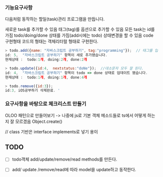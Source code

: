 ### 기능요구사항
다음처럼 동작하는 할일(task)관리 프로그램을 만듭니다.

새로운 task를 추가할 수 있음
태그(tag)를 옵션으로 추가할 수 있음
모든 task는 id를 가짐
todo/doing/done 상태를 가짐(add시에는 todo)
상태변경을 할 수 있음
code 구현형태
코드의 형태는 객체리터럴 형태로 구현한다.

```js
> todo.add({name: "자바스크립트 공부하기", tag:"programming"});  // 태그를 입력받는다.
id: 5,  "자바스크립트 공부하기" 항목이 새로 추가됐습니다. 
현재상태 :  todo:1개, doing:2개, done:2개

> todo.update({id:4,  nextstatus:"doNe"});  //대소문자 모두 잘 된다.
id: 4,  "자바스크립트 공부하기" 항목이 todo => done 상태로 업데이트 됐습니다.
현재상태 :  todo:1개, doing:1개, done:4개  

> todo.remove({id:3});
id:3, iOS공부하기 삭제완료. '
```

### 요구사항을 바탕으로 체크리스트 만들기 

OLOO 패턴으로 만들어보기 -> 나중에 js로 
기본 객체 메소드들로 ts에서 어떻게 하는지 잘 모르겠음 
Object.create()

// 
class 기반은 interface implements로 넣기 용이 


## TODO

- [ ] todo객체 add/update/remove/read methods를 만든다.
- [ ] add/ update /remove/read에 따라 model을 update하고 동작한다. 

